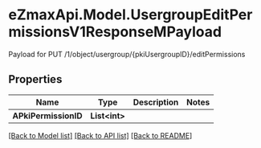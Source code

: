 # eZmaxApi.Model.UsergroupEditPermissionsV1ResponseMPayload
Payload for PUT /1/object/usergroup/{pkiUsergroupID}/editPermissions

## Properties

Name | Type | Description | Notes
------------ | ------------- | ------------- | -------------
**APkiPermissionID** | **List&lt;int&gt;** |  | 

[[Back to Model list]](../README.md#documentation-for-models) [[Back to API list]](../README.md#documentation-for-api-endpoints) [[Back to README]](../README.md)

